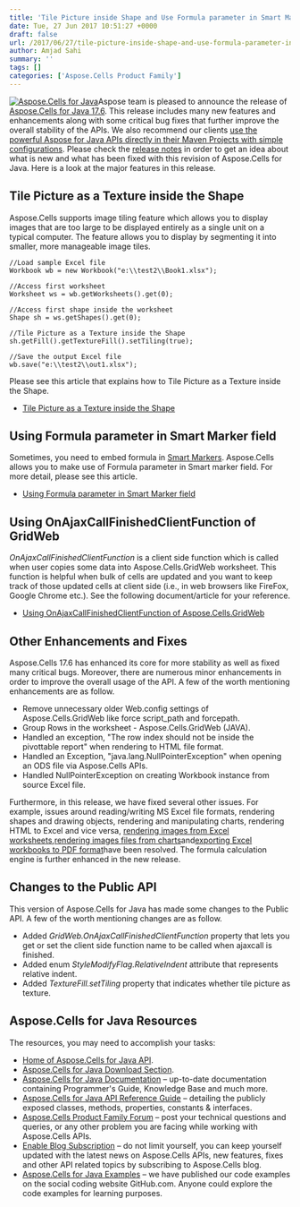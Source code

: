 ```yaml
---
title: 'Tile Picture inside Shape and Use Formula parameter in Smart Markers in Java'
date: Tue, 27 Jun 2017 10:51:27 +0000
draft: false
url: /2017/06/27/tile-picture-inside-shape-and-use-formula-parameter-in-smart-markers-in-java/
author: Amjad Sahi
summary: ''
tags: []
categories: ['Aspose.Cells Product Family']
---
```


[![Aspose.Cells for Java][1]](https://www.aspose.com/products/cells/java "Aspose.Cells for Java - Excel Java APIs")Aspose team is pleased to announce the release of [Aspose.Cells for Java 17.6][2]. This release includes many new features and enhancements along with some critical bug fixes that further improve the overall stability of the APIs. We also recommend our clients [use the powerful Aspose for Java APIs directly in their Maven Projects with simple configurations][3]. Please check the [release notes][4] in order to get an idea about what is new and what has been fixed with this revision of Aspose.Cells for Java. Here is a look at the major features in this release.

## Tile Picture as a Texture inside the Shape

Aspose.Cells supports image tiling feature which allows you to display images that are too large to be displayed entirely as a single unit on a typical computer. The feature allows you to display by segmenting it into smaller, more manageable image tiles.

```
//Load sample Excel file
Workbook wb = new Workbook("e:\\test2\\Book1.xlsx");

//Access first worksheet
Worksheet ws = wb.getWorksheets().get(0);
  
//Access first shape inside the worksheet
Shape sh = ws.getShapes().get(0);
  
//Tile Picture as a Texture inside the Shape 
sh.getFill().getTextureFill().setTiling(true);

//Save the output Excel file
wb.save("e:\\test2\\out1.xlsx"); 
```

Please see this article that explains how to Tile Picture as a Texture inside the Shape.

*   [Tile Picture as a Texture inside the Shape][5]

## Using Formula parameter in Smart Marker field

Sometimes, you need to embed formula in [Smart Markers][6]. Aspose.Cells allows you to make use of Formula parameter in Smart marker field. For more detail, please see this article.

*   [Using Formula parameter in Smart Marker field][7]

## Using OnAjaxCallFinishedClientFunction of GridWeb

_OnAjaxCallFinishedClientFunction_ is a client side function which is called when user copies some data into Aspose.Cells.GridWeb worksheet. This function is helpful when bulk of cells are updated and you want to keep track of those updated cells at client side (i.e., in web browsers like FireFox, Google Chrome etc.). See the following document/article for your reference.

*   [Using OnAjaxCallFinishedClientFunction of Aspose.Cells.GridWeb][8]

## Other Enhancements and Fixes

Aspose.Cells 17.6 has enhanced its core for more stability as well as fixed many critical bugs. Moreover, there are numerous minor enhancements in order to improve the overall usage of the API. A few of the worth mentioning enhancements are as follow.

*   Remove unnecessary older Web.config settings of Aspose.Cells.GridWeb like force script\_path and forcepath.
*   Group Rows in the worksheet - Aspose.Cells.GridWeb (JAVA).
*   Handled an exception, "The row index should not be inside the pivottable report" when rendering to HTML file format.
*   Handled an Exception, "java.lang.NullPointerException" when opening an ODS file via Aspose.Cells APIs.
*   Handled NullPointerException on creating Workbook instance from source Excel file.

Furthermore, in this release, we have fixed several other issues. For example, issues around reading/writing MS Excel file formats, rendering shapes and drawing objects, rendering and manipulating charts, rendering HTML to Excel and vice versa, [rendering images from Excel worksheets][9],[rendering images files from charts][10]and[exporting Excel workbooks to PDF format][11]have been resolved. The formula calculation engine is further enhanced in the new release.

## Changes to the Public API

This version of Aspose.Cells for Java has made some changes to the Public API. A few of the worth mentioning changes are as follow.

*   Added _GridWeb.OnAjaxCallFinishedClientFunction_ property that lets you get or set the client side function name to be called when ajaxcall is finished.
*   Added enum _StyleModifyFlag.RelativeIndent_ attribute that represents relative indent.
*   Added _TextureFill.setTiling_ property that indicates whether tile picture as texture.

## Aspose.Cells for Java Resources

The resources, you may need to accomplish your tasks:

*   [Home of Aspose.Cells for Java API][12].
*   [Aspose.Cells for Java Download Section][13].
*   [Aspose.Cells for Java Documentation][14] – up-to-date documentation containing Programmer's Guide, Knowledge Base and much more.
*   [Aspose.Cells for Java API Reference Guide][15] – detailing the publicly exposed classes, methods, properties, constants & interfaces.
*   [Aspose.Cells Product Family Forum][16] – post your technical questions and queries, or any other problem you are facing while working with Aspose.Cells APIs.
*   [Enable Blog Subscription][17] – do not limit yourself, you can keep yourself updated with the latest news on Aspose.Cells APIs, new features, fixes and other API related topics by subscribing to Aspose.Cells blog.
*   [Aspose.Cells for Java Examples][18] – we have published our code examples on the social coding website GitHub.com. Anyone could explore the code examples for learning purposes.




[1]: http://blog.aspose.com/wp-content/uploads/sites/2/2013/07/aspose-Cells-for-Java_100.png "Aspose.Cells for Java"
[2]: https://downloads.aspose.com/cells/java/new-releases/aspose.cells-for-java-17.6/ "Download Aspose.Cells for Java 17.6"
[3]: https://blog.aspose.com/2014/08/12/aspose-for-maven-aspose-cloud-maven-repository/
[4]: https://docs.aspose.com/display/cellsjava/Aspose.Cells+for+Java+17.6+Release+Notes "Release Notes of Aspose.Cells for Java 17.6"
[5]: https://docs.aspose.com/display/cellsjava/Tile+Picture+as+a+Texture+inside+the+Shape
[6]: https://docs.aspose.com/display/cellsjava/Using+Smart+Markers
[7]: https://docs.aspose.com/display/cellsjava/Using+Formula+parameter+in+Smart+Marker+field
[8]: https://docs.aspose.com/display/cellsjava/Using+OnAjaxCallFinishedClientFunction+of+GridWeb
[9]: https://docs.aspose.com/display/cellsjava/Converting+Worksheet+to+Different+Formats
[10]: https://docs.aspose.com/display/cellsjava/Chart+Rendering
[11]: https://docs.aspose.com/display/cellsjava/Converting+Workbook+to+Different+Formats#ConvertingWorkbooktoDifferentFormats-ConvertingExceltoPDF
[12]: https://www.aspose.com/products/cells/java
[13]: https://downloads.aspose.com/cells/java
[14]: https://docs.aspose.com/display/cellsjava/home
[15]: https://apireference.aspose.com/java/cells
[16]: https://forum.aspose.com/c/cells
[17]: https://blog.aspose.com/category/aspose-products/aspose-cells-product-family/
[18]: https://github.com/asposecells/Aspose_Cells_Java




